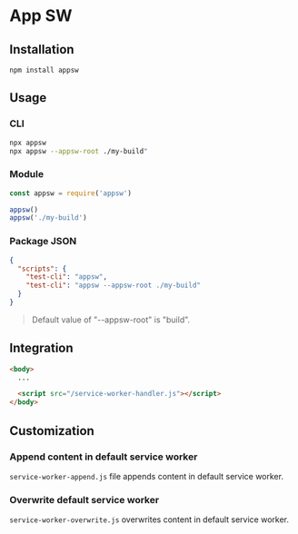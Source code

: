 # App SW

## Installation

```
npm install appsw
```

## Usage

### CLI

```sh
npx appsw
npx appsw --appsw-root ./my-build"
```

### Module

```js
const appsw = require('appsw')

appsw()
appsw('./my-build')
```

### Package JSON

```json
{
  "scripts": {
    "test-cli": "appsw",
    "test-cli": "appsw --appsw-root ./my-build"
  }
}
```

> Default value of "--appsw-root" is "build".

## Integration

```html
<body>
  ...

  <script src="/service-worker-handler.js"></script>
</body>
```

## Customization

### Append content in default service worker

`service-worker-append.js` file appends content in default service worker.

### Overwrite default service worker

`service-worker-overwrite.js` overwrites content in default service worker.

